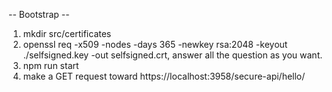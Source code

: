-- Bootstrap -- 

1) mkdir src/certificates
2) openssl req -x509 -nodes -days 365 -newkey rsa:2048 -keyout ./selfsigned.key -out selfsigned.crt, answer all the question as you want.
3) npm run start
4) make a GET request toward https://localhost:3958/secure-api/hello/